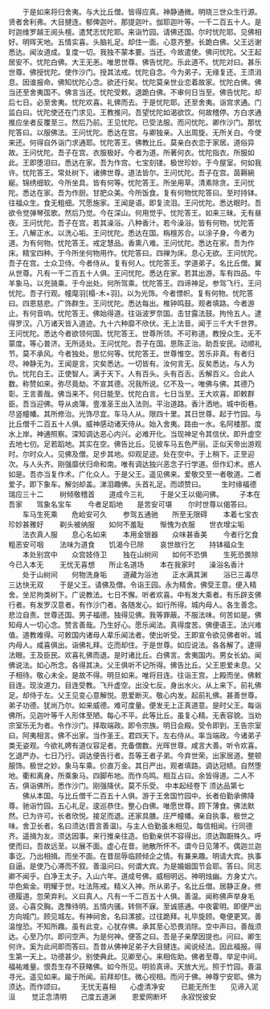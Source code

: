 <!-- { "loadSidebar": true } -->
　　于是如来将归舍夷。与大比丘僧。皆得应真。神静通微。明晓三世众生行源。贤者舍利弗。大目揵连。郁俾迦叶。那提迦叶。伽耶迦叶等。一千二百五十人。是时迦维罗越王阅头檀。遣梵志忧陀耶。来诣竹园。请佛还国。尔时忧陀耶。见佛相好。明晖天地。五情实喜。头脑礼足。却住一面。心意齐整。长跪白佛。父王远谢悉达。闻汝道成。复度一切。我独不蒙本要。当还。今故遣使。佛问忧陀。父王起居安不。忧陀白佛。大王无恙。唯思世尊。佛告忧陀。乐此道不。忧陀对曰。甚乐世尊。佛授忧陀。使作沙门。授其法戒。忧陀自念。今为弟子。无缘复还。王须消息。因谁报命。佛知忧陀心念。欲还行矣。忧陀莫亲世业恋着故家。忧陀白佛。佛当还至舍夷国不。佛言当还。忧陀受敕。退跪白佛。不审何日当至。佛告忧陀。却后七日。必至舍夷。忧陀欢喜。礼佛而去。于是忧陀耶。还至舍夷。诣宫求通。门监白曰。忧陀使还在门求见。王教推问。吾望忧陀如渴欲饮。何故稽停。方白求通推应坐者反覆至三。然后乃前。王见忧陀。已受法服。而问忧陀。卿作沙门。那忧陀答曰。以服佛法。王问忧陀。悉达在宫。与卿独亲。入出周旋。无所关白。今使来还。何得自外诣门求通耶。忧陀答王。佛教比丘。莫亲白衣恋于家居。道俗异故。王问忧陀。吾子在宫。衣服极好。今者为道。所著何衣。忧陀指衣。所服如此。王即堕泪曰。悉达在家。吾为作宫。七宝刻镂。极世珍妙。于今屋室。何如我许。忧陀答王。常处树下。诸佛世尊。道法皆尔。王问忧陀。吾子在宫。茵耨綩綖。锦绣细软。今所坐具。皆有何等。忧陀答王。所坐用草。清素除贪。王问忧陀。悉达在家。吾为作厨。甘肥众美。今所饭食。复有何物忧陀答曰。至时持钵。往福众生。食无粗细。咒愿施家。王闻是语。即复流泪。王问忧陀。悉达眠时。吾欲令觉弹琴弦歌。然后乃觉。今在深山。何用觉乎。忧陀答王。如来三昧。无有昼夜。王问忧陀。吾子在宫。若其澡浴。八种香汁。若今澡浴。皆有何物。忧陀答王。八解正水。以洗心垢。王问忧陀。悉达在国。栴檀苏合。以涂子身。今者为道。为有何物。忧陀答王。戒定慧品。香熏八难。王问忧陀。悉达在家。吾为作床。精宝四种。于今所坐何物用作。忧陀答曰。四禅为床。息心无欲。王问忧陀。吾子在宫。士众卫侍。今者侍从。复有何人。忧陀答王。学道弟子。名比丘僧。翼从世尊。凡有一千二百五十人俱。王问忧陀。悉达在家。若其出游。车有四品。牛羊象马。以充骑乘。于今出处。何所驾乘。忧陀答王。四谛神足。参驾飞行。王问忧陀。吾子行观。幢麾羽[榻-木+羽]。以为光饰。今者慓帜。复有何物。忧陀答曰。四恩慈悲。广饰群生。王问忧陀。悉达每出。椎钟鸣鼓。观者填路。今者游止。有何音响。忧陀答王。佛始得道。往诣波罗奈国。击甘露法鼓。拘怜五人。逮得罗汉。八万诸天皆入道迹。九十六种靡不欣伏。无上法音。闻于三千大千世界。王问忧陀。悉达今者欲领何国。忧陀答王。世尊所领。不可称道。教授众生。无不蒙度。等心普济。无所适处。王问忧陀。吾子在国。思陈正治。助吾安民。动顺礼节。莫不承风。今者独处。思忆何等。忧陀答王。世尊惟空。苦乐非真。有者归尽。神静无为。王闻是言。灾矣悉达。一切皆有。汝何言无。反矣悉达。与人为仇。忧陀白王。正使智人。满于天下。人有百头。头有百舌。舌解百义。合此人数。称赞如来。弥尽竟劫。不宣其德。况我所说。亿不及一。唯佛与佛。其德乃彰。王言善哉。佛当来不。何日能至。忧陀白言。七日当至。王大欢喜。即敕群臣。吾当迎佛。导从卤簿。壹准圣王出入法则。平治道路。香汁洒地。城中街巷。尽竖幢幡。其所修治。光饰尽宜。车马人从。限四十里。其日世尊。起于竹园。与比丘僧千二百五十人俱。威神感动诸天侍从。始入舍夷。路由一水。名阿楼那。度水上岸。神通照察。深知调达恶心内兴。必难开化。当现神足令其信伏。即升虚空去地七仞。足若蹈地。其实在空。佛告比丘。见彼车马五色严丽。正似天帝出游观时。尔时众人。见佛及僧。足步其地。仰观足迹。处在空中。于上稍下。正至迎次。与人头齐。刚强靡伏归命和南。唯有调达独兴恶念子行学道。但作幻术。惑人如是。吾亦当复作术。广化众人。于是父王。遥见佛来。爱敬交至一者敬道。二者爱子。即下象车。解剑却盖。涕泪趣佛。头首礼足。而颂赞曰。
　　生时缘福德　　瑞应三十二
　　树倾敬稽首　　道成今三礼
　　于是父王以偈问佛。
　　子本在吾家　　驾象名宝车
　　今者足蹈地　　是苦安可堪
　　尔时世尊以偈答曰。
　　车马生死乘　　危崄安可久
　　参驾五通驰　　所至无限碍
　　本着七宝衣　　珍妙甚雅好
　　剃头被纳服　　如何不羞耻
　　惭愧为衣服　　世衣增尘垢
　　法衣真人服　　息心名如来
　　本用金银器　　众味甚香美
　　今者行乞食　　粗恶安可咽
　　法味为道食　　饥渴今已除
　　哀世故行乞　　持钵福众生
　　本处别宫中　　众宫妓侍卫
　　独在山树间　　如何不恐惧
　　生死恐畏除　　今已入本无
　　无忧无喜想　　所止名道场
　　本在我家时　　澡浴名香汁
　　处于山树间　　何物洗身垢
　　道藏为浴池　　正水满其渊
　　浴已三毒尽　　三达快无双
　　于是父王。请佛及僧。令诣王园。永为精舍。佛受王意。便入精舍。坐尼拘类树下。广说教法。七日不懈。听者欢喜。中有发大乘者。有乐辟支佛行者。有发罗汉意者。有作沙门者。各随发心。如行所得。城内母人。各生善念。悲泣自责。世尊还国。男子福德。独得见佛。我等罪蔽。不服法味。何苦如是。佛知母人一切心念。赞言善哉。乃生好心。愿乐闻法。真得度苦。佛便语王。法兴难值。道教难得。可敕国内诸母人辈乐闻法者。使出听受。王即宣令欲见佛者听。城内母人。咸喜俱出。诣佛礼拜。讫而却住。于是世尊。如应说法。各各解了。逮得法眼。王及臣民。欢喜礼佛而退。是时诸比丘。白佛言。舍夷国内。男女长幼。闻佛说法。如心所念。各得其决。父王俱听不记所得。佛告比丘。父王恩爱未息。父子相待。敬心未全。是故不得。明旦如来。唯将目连。往诣王宫。上殿而坐。佛敕目连。现汝道力。目连受教。飞升虚空。出没七反。身出水火。从上来下。前礼佛足。却侍于左。父王见变心意解悦。恩爱断灭。敬心内发。起前礼佛。甚善世尊。弟子功德。犹尚乃尔。如来威德。难可度量。便发无上正真道意。是时父王。每诣佛所。见迦叶等千人形体至陋。每心不平。此等比丘。虽复心精。无表容貌。当劝宗室乐无为者。令作沙门。择取端政。即令宗族。明日会殿。受令即到。王告宗室曰。阿夷相言。佛不出家。当作圣王。君四天下。左右侍从。率当端政。今诸弟子类无姿观。今欲礼娉有道仪容足者。充备僧数。光晖世尊。咸言大善。听令欢喜。乞退严办。七日乃行。调达便告行者。吾等王者子弟。今弃世荣。出家居道。整顿服饰。极世之妙。象马车乘。价直万金。其日严出。观者填路。调达冠帻。自然堕地。衢和离身。所乘象马。四脚布地。而作鸟鸣。相互占曰。余皆得道。二人不吉。俱诣佛所。悉作沙门。刚强降伏。莫不乐受。
中本起经卷下
须达品第七
　　佛从本国。与比丘僧千二百五十人俱。游于王舍国竹园中。长者伯勤承佛降尊。驰诣竹园。五心礼足。逡巡恭住。整心白佛。唯愿世尊。顾下薄食。佛法默然。已为许可。长者欣悦。接足而退。还家具膳。庄严幢幡。亲自执事。极世之味。舍卫长者。名曰须达(晋言善温)。与主人伯勤虽未相见。每信相闻。行同德齐。遥揖为友。须达因事。来行推亲往造。伯勤亲供不容得出。须达踟蹰殊久。呼使而曰。吾故远至。以展不面。虚心在昔。驰散所怀不。谓今日见薄不。偶迦兰迦事讫。乃出相揖。而坐不面。在昔屈辱临顾倾企之情。有兼来趣。明请大宾。执事自逼。是使乃心滞而不叙。善温问曰。何谓大宾。为是婚姻国节会耶。答曰。同志卿不闻乎。白净王太子。入山六年。道成号佛。威相明远。神明烛幽。方身丈六。华色紫金。明耀于世。吐法陈戒。精义入神。所从弟子。名比丘僧。居静正身。修德履道。忽荣弃利。义曰真人。凡有一千二百五十人俱。善温。闻称佛声举身毛竖。心喜交胸。逸豫待明。五情内骚。转侧不寐。至诚感通。中夜霍明。即便严出方向城门。顾见城左。有神祠舍。名曰漯披。过往跪拜。礼毕旋顾。奄便更冥。善温惶恐。不知所趣。虽有此变。心犹存佛。承其至心恐畏消除。空中声曰。善哉须达。心至乃尔。即问空声。为是何神。便答之曰。吾是子亲摩因提也。问曰。卿生何许。奚为此间即而答曰。吾昔从佛神足弟子大目揵连。闻说经法。因此福报。得生第一天上。功德甚少。别使典此。见卿至心。来相佐助。佛者至尊。举足中间。福祐难量。恨吾生存不获睹佛。如今所见。明验真谛。天放大光。照于竹园。善温寻光。遥见如来。踰于所闻。前拜却住。微心视相。而问于佛。神尊宁安耶。佛为须达。而作颂曰。
　　无忧无喜相　　心虚清净安
　　已能无所生　　见谛入泥洹
　　觉正念清明　　己度五道渊
　　恩爱网断坏　　永寂悦彼安
